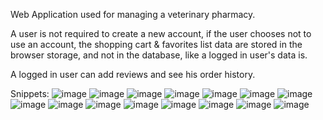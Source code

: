 Web Application used for managing a veterinary pharmacy.

A user is not required to create a new account, if the user chooses not to use an account, the shopping cart & favorites list data are stored in the browser storage, and not in the database, like a logged in user's data is.

A logged in user can add reviews and see his order history.

Snippets:
![image](https://user-images.githubusercontent.com/96582084/175267269-8cc62331-0f0b-4a9b-964a-072ad421aae2.png)
![image](https://user-images.githubusercontent.com/96582084/175267328-70bf2e42-c845-413a-a903-3abfdb4814a2.png)
![image](https://user-images.githubusercontent.com/96582084/182608900-0dfdb0b9-da44-4f0e-8012-f685a22b4cf9.png)
![image](https://user-images.githubusercontent.com/96582084/182608936-f2f22eb6-3e1c-4ecb-b25d-0c4022a93a5a.png)
![image](https://user-images.githubusercontent.com/96582084/175267371-f8de26a5-ce9c-4d18-9143-0206973313bc.png)
![image](https://user-images.githubusercontent.com/96582084/182607983-411c3772-ffc8-4e35-adad-296b157e1317.png)
![image](https://user-images.githubusercontent.com/96582084/182608066-cf6eeb42-7b95-43c7-b88d-d886e149261d.png)
![image](https://user-images.githubusercontent.com/96582084/182608155-d85ef27a-aee7-4394-bd57-b113d110ab45.png)
![image](https://user-images.githubusercontent.com/96582084/182608193-6c61c9d6-bc8c-4f56-9fc1-ddfcdd25aae6.png)
![image](https://user-images.githubusercontent.com/96582084/182608310-44669e79-a61b-4b42-b2fa-c2fb5f3e1c73.png)
![image](https://user-images.githubusercontent.com/96582084/182608345-779658d4-4e41-41fd-bfbf-fb349923e161.png)
![image](https://user-images.githubusercontent.com/96582084/182608399-4dd3d2a6-5ab4-4705-9351-a419e26c75cd.png)
![image](https://user-images.githubusercontent.com/96582084/182608457-e33ad014-e059-483a-a3c5-fd1d98f92016.png)
![image](https://user-images.githubusercontent.com/96582084/182608510-84fae333-47a3-448e-ad9f-8730350b27ab.png)
![image](https://user-images.githubusercontent.com/96582084/182608553-3109bf04-1e3f-4736-9018-c4b2b37c7f33.png)


